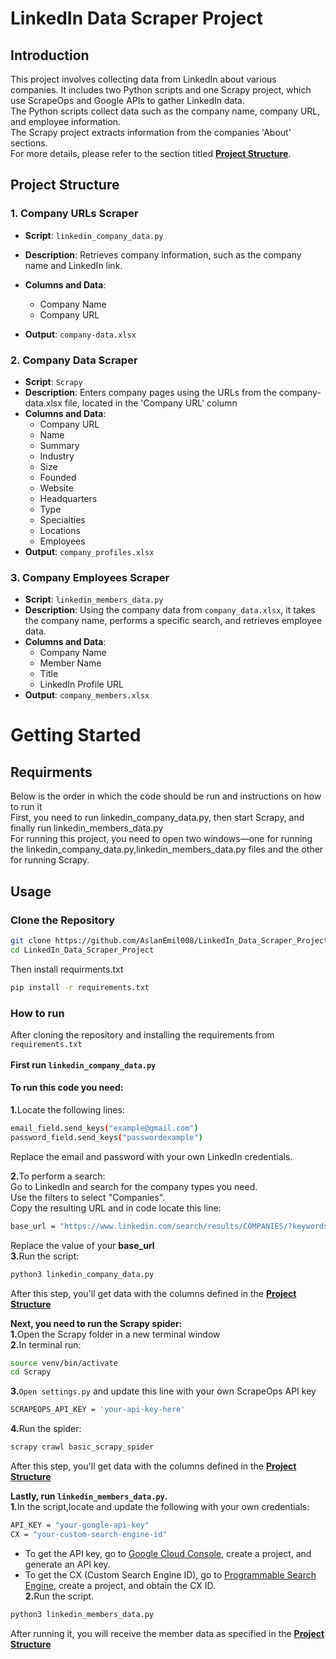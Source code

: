 # LinkedIn Data Scraper Project
## Introduction
This project involves collecting data from LinkedIn about various companies.
It includes two Python scripts and one Scrapy project, which use ScrapeOps and Google APIs to gather LinkedIn data.<br>
The Python scripts collect data such as the company name, company URL, and employee information.<br>
The Scrapy project extracts information from the companies 'About' sections.<br>
For more details, please refer to the section titled **[Project Structure](#project-structure)**.

## Project Structure
### 1. **Company URLs Scraper**
- **Script**: `linkedin_company_data.py`
- **Description**: Retrieves company information, such as the company name and LinkedIn link.
- **Columns and Data**:
  - Company Name  
  - Company URL  

- **Output**: `company-data.xlsx`

### 2. **Company Data Scraper**
- **Script**: `Scrapy`
- **Description**: Enters company pages using the URLs from the company-data.xlsx file, located in the 'Company URL' column
- **Columns and Data**:
  - Company URL  
  - Name  
  - Summary  
  - Industry  
  - Size  
  - Founded  
  - Website  
  - Headquarters  
  - Type  
  - Specialties  
  - Locations  
  - Employees
- **Output**: `company_profiles.xlsx`

### 3. **Company Employees Scraper**
- **Script**: `linkedin_members_data.py`
- **Description**: Using the company data from `company_data.xlsx`, it takes the company name, performs a specific search, and retrieves employee data.
- **Columns and Data**:
  - Company Name  
  - Member Name  
  - Title  
  - LinkedIn Profile URL
- **Output**: `company_members.xlsx`


# Getting Started
## Requirments 
Below is the order in which the code should be run and instructions on how to run it<br>
First, you need to run linkedin_company_data.py, then start Scrapy, and finally run linkedin_members_data.py<br>
For running this project, you need to open two windows—one for running the linkedin_company_data.py,linkedin_members_data.py files and the other for running Scrapy.<br>
## Usage
### Clone the Repository
```bash
git clone https://github.com/AslanEmil008/LinkedIn_Data_Scraper_Project.git
cd LinkedIn_Data_Scraper_Project
```
Then install requirments.txt
```bash
pip install -r requirements.txt
```

### How to run
After cloning the repository and installing the requirements from `requirements.txt`<br>
<br>
<b>First run `linkedin_company_data.py`</b>
#### To run this code you need:
<b>1.</b>Locate the following lines:
```bash
email_field.send_keys("example@gmail.com")
password_field.send_keys("passwordexample")
```
Replace the email and password with your own LinkedIn credentials.<br>


<b>2.</b>To perform a search:<br>
Go to LinkedIn and search for the company types you need.<br>
Use the filters to select "Companies".<br>
Copy the resulting URL and in code locate this line:
```bash
base_url = "https://www.linkedin.com/search/results/COMPANIES/?keywords=marketing&origin=SWITCH_SEARCH_VERTICAL&page={page}&sid=tHO"
```
 Replace the value of your <b>base_url</b> <br>
 <b>3.</b>Run the script:
 ```bash
python3 linkedin_company_data.py
```
After this step, you'll get data with the columns defined in the **[Project Structure](#project-structure)**


<b>Next, you need to run the Scrapy spider:</b><br>
<b>1.</b>Open the Scrapy folder in a new terminal window<br>
<b>2.</b>In terminal run:
```bash
source venv/bin/activate
cd Scrapy
```
<b>3.</b>`Open settings.py` and update this line with your own ScrapeOps API key
```bash
SCRAPEOPS_API_KEY = 'your-api-key-here'
```
<b>4.</b>Run the spider:
```bash
scrapy crawl basic_scrapy_spider
```
After this step, you'll get data with the columns defined in the **[Project Structure](#project-structure)**

<b>Lastly, run `linkedin_members_data.py`.</b><br>
<b>1.</b>In the script,locate and update the following with your own credentials:
```bash
API_KEY = "your-google-api-key"
CX = "your-custom-search-engine-id"
```
- To get the API key, go to [Google Cloud Console](https://console.cloud.google.com/), create a project, and generate an API key.
- To get the CX (Custom Search Engine ID), go to [Programmable Search Engine](https://programmablesearchengine.google.com/about/), create a project, and obtain the CX ID.<br>
<b>2.</b>Run the script.<br>
```bash
python3 linkedin_members_data.py
```
After running it, you will receive the member data as specified in the **[Project Structure](#project-structure)**





